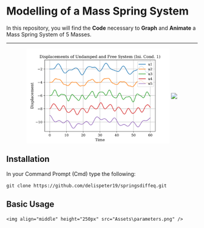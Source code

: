 # Modelling of a Mass Spring System

In this repository, you will find the <b>Code</b> necessary to <b>Graph</b> and <b>Animate</b> a Mass Spring System of 5 Masses. 

<hr>

<div align="center">
	<img align="middle" height="250px" src="Assets\D1.png" />
	<img align="middle" height="300px" src="Assets\UndampedFreeAni.gif" />
</div>

## Installation
In your Command Prompt (Cmd) type the following:
```
git clone https://github.com/delispeter19/springsdiffeq.git
```

## Basic Usage

```
<img align="middle" height="250px" src="Assets\parameters.png" />
```